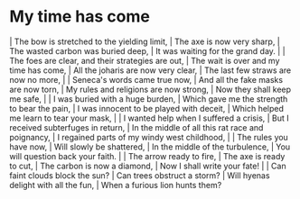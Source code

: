 My time has come
================

| The bow is stretched to the yielding limit,
| The axe is now very sharp,
| The wasted carbon was buried deep,
| It was waiting for the grand day.
| 
| The foes are clear, and their strategies are out,
| The wait is over and my time has come,
| All the joharis are now very clear,
| The last few straws are now no more,
| 
| Seneca\'s words came true now,
| And all the fake masks are now torn,
| My rules and religions are now strong,
| Now they shall keep me safe,
| 
| I was buried with a huge burden,
| Which gave me the strength to bear the pain,
| I was innocent to be played with deceit,
| Which helped me learn to tear your mask,
| 
| I wanted help when I suffered a crisis,
| But I received subterfuges in return,
| In the middle of all this rat race and poignancy,
| I regained parts of my windy west childhood,
| 
| The rules you have now,
| Will slowly be shattered,
| In the middle of the turbulence,
| You will question back your faith.
| 
| The arrow ready to fire,
| The axe is ready to cut,
| The carbon is now a diamond,
| Now I shall write your fate!
| 
| Can faint clouds block the sun?
| Can trees obstruct a storm?
| Will hyenas delight with all the fun,
| When a furious lion hunts them?
